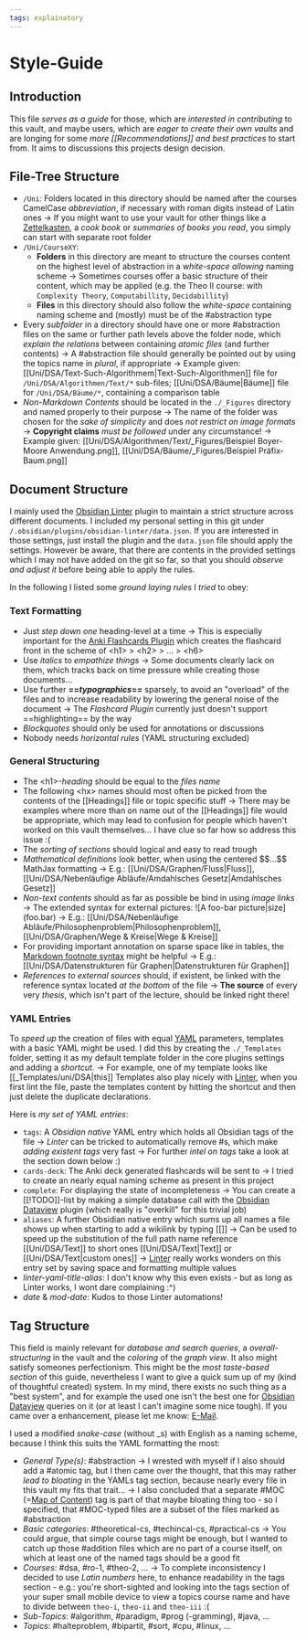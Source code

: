 ```yaml
---
tags: explainatory
---
```


# Style-Guide

## Introduction
This file *serves as a guide* for those, which are *interested in contributing* to this vault, and maybe users, which are *eager to create their own vaults* and are longing for some *more [[Recommendations]] and best practices* to start from. It aims to discussions this projects design decision.

## File-Tree Structure
- `/Uni`: Folders located in this directory should be named after the courses CamelCase *abbreviation*, if necessary with roman digits instead of Latin ones
	-> If you might want to use your vault for other things like a [Zettelkasten](https://en.wikipedia.org/wiki/Zettelkasten), a *cook book* or *summaries of books you read*, you simply can start with separate root folder
- `/Uni/CourseXY`:
	- **Folders** in this directory are meant to structure the courses content on the highest level of abstraction in a *white-space allowing* naming scheme
	-> Sometimes courses offer a basic structure of their content, which may be applied (e.g. the Theo II course: with `Complexity Theory`, `Computabillity`, `Decidabillity`)
	- **Files** in this directory should also follow the *white-space* containing naming scheme and (mostly) must be of the #abstraction type
- Every *subfolder* in a directory should have one or more #abstraction files on the same or further path levels above the folder node, which *explain the relations* between containing *atomic files* (and further contents)
	-> A #abstraction file should generally be pointed out by using the topics name in *plural*, if appropriate
	-> Example given: [[Uni/DSA/Text-Such-Algorithmem|Text-Such-Algorithmen]] file for `/Uni/DSA/Algorithmen/Text/*` sub-files; [[Uni/DSA/Bäume|Bäume]] file for `/Uni/DSA/Bäume/*`, containing a comparison table
- *Non-Markdown Contents* should be located in the `./_Figures` directory and named properly to their purpose
	-> The name of the folder was chosen for the *sake of simplicity* and does *not restrict on image formats*
	-> **Copyright claims** *must be followed* under any circumstance!
	-> Example given:
	[[Uni/DSA/Algorithmen/Text/_Figures/Beispiel Boyer-Moore Anwendung.png]], [[Uni/DSA/Bäume/_Figures/Beispiel Präfix-Baum.png]]

## Document Structure
I mainly used the [Obsidian Linter](https://github.com/platers/obsidian-linter) plugin to maintain a strict structure across different documents. I included my personal setting in this git under `/.obsidian/plugins/obsidian-linter/data.json`. If you are interested in those settings, just install the plugin and the `data.json` file should apply the settings.
However be aware, that there are contents in the provided settings which I may not have added on the git so far, so that you should *observe and adjust it* before being able to apply the rules.

In the following I listed some *ground laying rules* I *tried* to obey:

### Text Formatting
- Just *step down one* heading-level at a time
	-> This is especially important for the [Anki Flashcards Plugin](https://github.com/reuseman/flashcards-obsidian) which creates the flashcard front in the scheme of \<h1\> > \<h2\> > … > \<h6\>
- Use *italics* to *empathize things*
	-> Some documents clearly lack on them, which tracks back on time pressure while creating those documents…
- Use further **==*typographics*==** sparsely, to avoid an "overload" of the files and to increase readability by lowering the general noise of the document
	-> The *Flashcard Plugin* currently just doesn't support ==highlighting== by the way
- *Blockquotes* should only be used for annotations or discussions
- Nobody needs *horizontal rules* (YAML structuring excluded)

### General Structuring
- The \<h1\>-*heading* should be equal to the *files name*
- The following \<hx\> names should most often be picked from the contents of the [[Headings]] file or topic specific stuff
	-> There may be examples where more than on name out of the [[Headings]] file would be appropriate, which may lead to confusion for people which haven't worked on this vault themselves… I have clue so far how so address this issue :(
- The *sorting of sections* should logical and easy to read trough
- *Mathematical definitions* look better, when using the centered \$\$…\$\$ MathJax formatting
	-> E.g.: [[Uni/DSA/Graphen/Fluss|Fluss]], [[Uni/DSA/Nebenläufige Abläufe/Amdahlsches Gesetz|Amdahlsches Gesetz]]
- *Non-text contents* should as far as possible be bind in using *image links*
	-> The extended syntax for external pictures: \!\[A foo-bar picture|size\]\(foo.bar\)
	-> E.g.: [[Uni/DSA/Nebenläufige Abläufe/Philosophenproblem|Philosophenproblem]], [[Uni/DSA/Graphen/Wege & Kreise|Wege & Kreise]]
- For providing important annotation on sparse space like in tables, the [Markdown footnote syntax](https://www.markdownguide.org/cheat-sheet/) might be helpful
	-> E.g.: [[Uni/DSA/Datenstrukturen für Graphen|Datenstrukturen für Graphen]]
- *References to external sources* should, if existent, be linked with the reference syntax located *at the bottom* of the file
	-> **The source** of every very *thesis*, which isn't part of the lecture, should be linked right there!

### YAML Entries
To *speed up* the creation of files with equal [YAML](https://en.wikipedia.org/wiki/YAML) parameters, templates with a basic YAML might be used. I did this by creating the `./_Templates` folder, setting it as my default template folder in the core plugins settings and adding a *shortcut*.
-> For example, one of my template looks like [[_Templates/uni/DSA|this]]
Templates also play nicely with [Linter](https://github.com/platers/obsidian-linter), when you first lint the file, paste the templates content by hitting the shortcut and then just delete the duplicate declarations.

Here is *my set of YAML entries*:
- `tags`: A *Obsidian native* YAML entry which holds all Obsidian tags of the file
	->  *Linter* can be tricked to automatically remove \#s, which make *adding existent tags* very fast
	-> For further *intel on tags* take a look at the section down below :)
- `cards-deck`: The Anki deck generated flashcards will be sent to
	-> I tried to create an nearly equal naming scheme as present in this project
- `complete`: For displaying the state of incompleteness
	-> You can create a [[!TODO]]-list by making a simple database call with the [Obsidian Dataview](https://github.com/blacksmithgu/obsidian-dataview) plugin (which really is "overkill" for this trivial job)
- `aliases`: A further Obsidian native entry which sums up all names a file shows up when starting to add a wikilink by typing \[\[\]\]
	-> Can be used to speed up the substitution of the full path name reference [[Uni/DSA/Text]] to short ones [[Uni/DSA/Text|Text]] or [[Uni/DSA/Text|custom ones]]
	-> [Linter](https://github.com/platers/obsidian-linter) really works wonders on this entry set by saving space and formatting multiple values
- *linter-yaml-title-alias*: I don't know why this even exists - but as long as Linter works, I wont dare complaining :^)
- *date* & *mod-date*: Kudos to those Linter automations!

## Tag Structure
This field is mainly relevant for *database and search queries*, a *overall-structuring* in the vault and the *coloring* of the *graph view*. It also might satisfy someones perfectionism.
This might be the *most taste-based section* of this guide, nevertheless I want to give a quick sum up of my (kind of thoughtful created) system. In my mind, there exists no such thing as a "best system", and for example the used one isn't the best one for [Obsidian Dataview](https://github.com/blacksmithgu/obsidian-dataview) queries on it (or at least I can't imagine some nice tough). If you came over a enhancement, please let me know: [E-Mail](mailto:jannikb@posteo.de).

I used a modified *snake-case* (without \_s) with English as a naming scheme, because I think this suits the YAML formatting the most:
- *General Type(s)*: #abstraction
	-> I wrested with myself if I also should add a \#atomic tag, but I then came over the thought, that this may rather *lead to bloating* in the YAMLs tag section, because nearly every file in this vault my fits that trait…
	-> I also concluded that a separate \#MOC (=[Map of Content](https://www.youtube.com/watch?v=7GqQKCT0PZ4)) tag is part of that maybe bloating thing too - so I specified, that \#MOC-typed files are a subset of the files marked as #abstraction
- *Basic categories*: #theoretical-cs,  #techincal-cs, #practical-cs
	-> You could argue, that simple course tags might be enough, but I wanted to catch up those #addition files which are no part of a course itself, on which at least one of the named tags should be a good fit
- *Courses*: #dsa,  #ro-1, #theo-2, …
	-> To complete inconsistency I decided to use *Latin numbers* here, to enhance readability in the tags section - e.g.: you're short-sighted and looking into the tags section of your super small mobile device to view a topics course name and have to divide between `theo-i`, `theo-ii` and `theo-iii` :(
- *Sub-Topics*: #algorithm, #paradigm, #prog (-gramming), #java, …
- *Topics*: #halteproblem, #bipartit, #sort, #cpu, #linux, …
